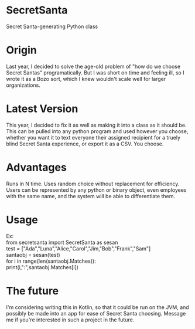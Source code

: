 # SecretSanta
Secret Santa-generating Python class

# Origin
Last year, I decided to solve the age-old problem of "how do we choose Secret Santas" programatically. But I was short on time and feeling ill, so I wrote it as a Bozo sort, which I knew wouldn't scale well for larger organizations.

# Latest Version
This year, I decided to fix it as well as making it into a class as it should be. This can be pulled into any python program and used however you choose, whether you want it to text everyone their assigned recipient for a truely blind Secret Santa experience, or export it as a CSV. You choose.

# Advantages
Runs in N time. Uses random choice without replacement for efficiency. Users can be represented by any python or binary object, even employees with the same name, and the system will be able to differentiate them.

# Usage
Ex:  
    from secretsanta import SecretSanta as sesan  
    test = ["Ada","Luna","Alice,"Carol","Jim,"Bob","Frank","Sam"]  
    santaobj = sesan(test)  
    for i in range(len(santaobj.Matches)):  
      print(i,":",santaobj.Matches[i])  

# The future
I'm considering writing this in Kotlin, so that it could be run on the JVM, and possibly be made into an app for ease of Secret Santa choosing. Message me if you're interested in such a project in the future.
